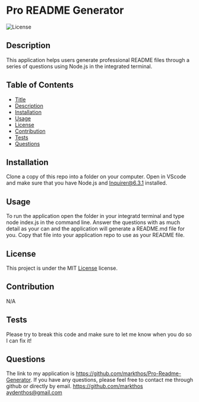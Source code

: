 # Pro README Generator

  ![License](https://img.shields.io/badge/license-MIT-blue.svg)

  ## Description
  This application helps users generate professional README files through a series of questions using Node.js in the integrated terminal.

  ## Table of Contents
  * [Title](#title)
  * [Description](#description)
  * [Installation](#installation)
  * [Usage](#usage)
  * [License](#license)
  * [Contribution](#contribution)
  * [Tests](#tests)
  * [Questions](#questions)

  ## Installation
  Clone a copy of this repo into a folder on your computer. Open in VScode and make sure that you have Node.js and Inquirer@6.3.1 installed.

  ## Usage
  To run the application open the folder in your integratd terminal and type node index.js in the command line. Answer the questions with as much detail as your can and the application will generate a README.md file for you. Copy that file into your application repo to use as your README file.

  ## License
  This project is under the MIT [License](https://opensource.org/licenses/MIT) license.

  ## Contribution
  N/A

  ## Tests
  Please try to break this code and make sure to let me know when you do so I can fix it!

  ## Questions
  The link to my application is https://github.com/markthos/Pro-Readme-Generator. If you have any questions, please feel free to contact me through github or directly by email.
  https://github.com/markthos
  aydenthos@gmail.com
